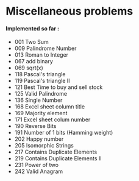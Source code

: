 # Miscellaneous problems


#### Implemented so far :

- 001 Two Sum
- 009 Palindrome Number
- 013 Roman to Integer
- 067 add binary
- 069 sqrt(x)
- 118 Pascal's triangle
- 119 Pascal's triangle II
- 121 Best Time to buy and sell stock
- 125 Valid Palindrome
- 136 Single Number
- 168 Excel sheet column title
- 169 Majority element
- 171 Excel sheet colum number
- 190 Reverse Bits
- 191 Number of 1 bits (Hamming weight)
- 202 Happy number
- 205 Isomorphic Strings
- 217 Contains Duplicate Elements
- 219 Contains Duplicate Elements II
- 231 Power of two
- 242 Valid Anagram